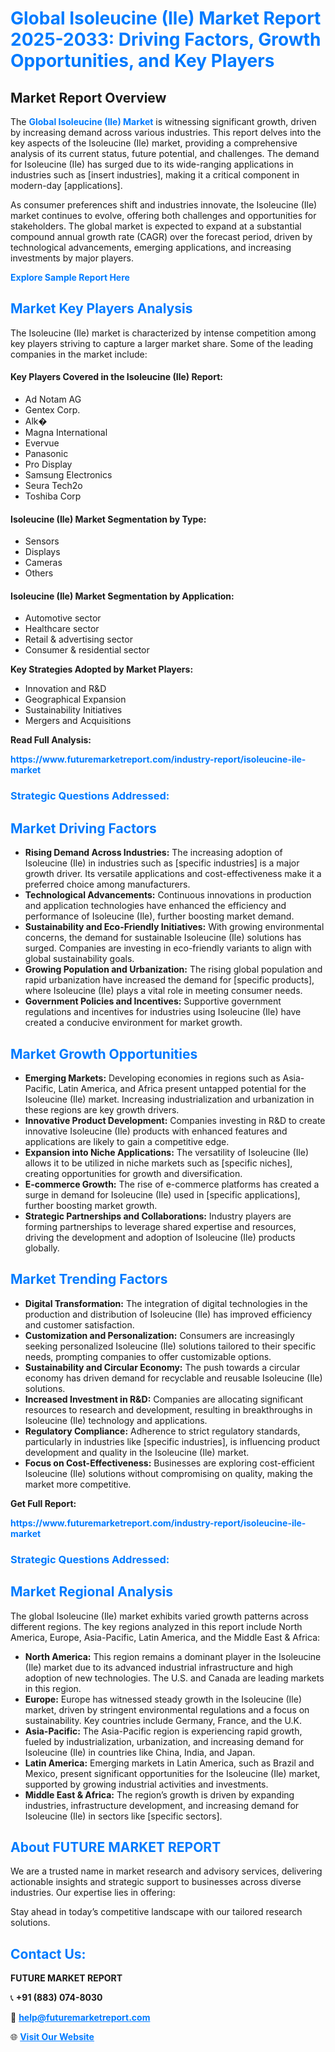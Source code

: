 <h1 style="color: #007BFF;">Global Isoleucine (Ile) Market Report 2025-2033: Driving Factors, Growth Opportunities, and Key Players</h1>

<section id="overview">
<h2>Market Report Overview</h2>
<p>The <a href="https://www.futuremarketreport.com/industry-report/isoleucine-ile-market" style="color: #007BFF; text-decoration: none;"><strong>Global Isoleucine (Ile) Market</strong></a> is witnessing significant growth, driven by increasing demand across various industries. This report delves into the key aspects of the Isoleucine (Ile) market, providing a comprehensive analysis of its current status, future potential, and challenges. The demand for Isoleucine (Ile) has surged due to its wide-ranging applications in industries such as [insert industries], making it a critical component in modern-day [applications].</p>
<p>As consumer preferences shift and industries innovate, the Isoleucine (Ile) market continues to evolve, offering both challenges and opportunities for stakeholders. The global market is expected to expand at a substantial compound annual growth rate (CAGR) over the forecast period, driven by technological advancements, emerging applications, and increasing investments by major players.</p>
</section>

<section id="overview">
<p><a href="https://www.futuremarketreport.com/request-sample/reportId=33580" style="color: #007BFF; text-decoration: none;"><strong>Explore Sample Report Here</strong></a></p>
</section>

<section id="key-players">
<h2 style="color: #007BFF;">Market Key Players Analysis</h2>
<p>The Isoleucine (Ile) market is characterized by intense competition among key players striving to capture a larger market share. Some of the leading companies in the market include:</p>
<h4>Key Players Covered in the Isoleucine (Ile) Report:</h4>
<ul><li>Ad Notam AG</li><li>Gentex Corp.</li><li>Alk�</li><li>Magna International</li><li>Evervue</li><li>Panasonic</li><li>Pro Display</li><li>Samsung Electronics</li><li>Seura Tech2o</li><li>Toshiba Corp</li></ul>
<h4>Isoleucine (Ile) Market Segmentation by Type:</h4>
<ul><li>Sensors</li><li>Displays</li><li>Cameras</li><li>Others</li></ul>

<h4>Isoleucine (Ile) Market Segmentation by Application:</h4>
<ul><li>Automotive sector</li><li>Healthcare sector</li><li>Retail &amp; advertising sector</li><li>Consumer &amp; residential sector</li></ul>
<p><strong>Key Strategies Adopted by Market Players:</strong></p>
<ul>
<li>Innovation and R&D</li>
<li>Geographical Expansion</li>
<li>Sustainability Initiatives</li>
<li>Mergers and Acquisitions</li>
</ul>
</section>

<section>
<p><strong>Read Full Analysis: </strong></p><a href="https://www.futuremarketreport.com/industry-report/isoleucine-ile-market" style="color: #007BFF; text-decoration: none;"><strong>https://www.futuremarketreport.com/industry-report/isoleucine-ile-market</strong></a>
<h3 style="color: #007BFF;">Strategic Questions Addressed:</h3>
</section>

<section id="driving-factors">
<h2 style="color: #007BFF;">Market Driving Factors</h2>
<ul>
<li><strong>Rising Demand Across Industries:</strong> The increasing adoption of Isoleucine (Ile) in industries such as [specific industries] is a major growth driver. Its versatile applications and cost-effectiveness make it a preferred choice among manufacturers.</li>
<li><strong>Technological Advancements:</strong> Continuous innovations in production and application technologies have enhanced the efficiency and performance of Isoleucine (Ile), further boosting market demand.</li>
<li><strong>Sustainability and Eco-Friendly Initiatives:</strong> With growing environmental concerns, the demand for sustainable Isoleucine (Ile) solutions has surged. Companies are investing in eco-friendly variants to align with global sustainability goals.</li>
<li><strong>Growing Population and Urbanization:</strong> The rising global population and rapid urbanization have increased the demand for [specific products], where Isoleucine (Ile) plays a vital role in meeting consumer needs.</li>
<li><strong>Government Policies and Incentives:</strong> Supportive government regulations and incentives for industries using Isoleucine (Ile) have created a conducive environment for market growth.</li>
</ul>
</section>

<section id="growth-opportunities">
<h2 style="color: #007BFF;">Market Growth Opportunities</h2>
<ul>
<li><strong>Emerging Markets:</strong> Developing economies in regions such as Asia-Pacific, Latin America, and Africa present untapped potential for the Isoleucine (Ile) market. Increasing industrialization and urbanization in these regions are key growth drivers.</li>
<li><strong>Innovative Product Development:</strong> Companies investing in R&D to create innovative Isoleucine (Ile) products with enhanced features and applications are likely to gain a competitive edge.</li>
<li><strong>Expansion into Niche Applications:</strong> The versatility of Isoleucine (Ile) allows it to be utilized in niche markets such as [specific niches], creating opportunities for growth and diversification.</li>
<li><strong>E-commerce Growth:</strong> The rise of e-commerce platforms has created a surge in demand for Isoleucine (Ile) used in [specific applications], further boosting market growth.</li>
<li><strong>Strategic Partnerships and Collaborations:</strong> Industry players are forming partnerships to leverage shared expertise and resources, driving the development and adoption of Isoleucine (Ile) products globally.</li>
</ul>
</section>

<section id="trending-factors">
<h2 style="color: #007BFF;">Market Trending Factors</h2>
<ul>
<li><strong>Digital Transformation:</strong> The integration of digital technologies in the production and distribution of Isoleucine (Ile) has improved efficiency and customer satisfaction.</li>
<li><strong>Customization and Personalization:</strong> Consumers are increasingly seeking personalized Isoleucine (Ile) solutions tailored to their specific needs, prompting companies to offer customizable options.</li>
<li><strong>Sustainability and Circular Economy:</strong> The push towards a circular economy has driven demand for recyclable and reusable Isoleucine (Ile) solutions.</li>
<li><strong>Increased Investment in R&D:</strong> Companies are allocating significant resources to research and development, resulting in breakthroughs in Isoleucine (Ile) technology and applications.</li>
<li><strong>Regulatory Compliance:</strong> Adherence to strict regulatory standards, particularly in industries like [specific industries], is influencing product development and quality in the Isoleucine (Ile) market.</li>
<li><strong>Focus on Cost-Effectiveness:</strong> Businesses are exploring cost-efficient Isoleucine (Ile) solutions without compromising on quality, making the market more competitive.</li>
</ul>
</section>

<section>
<p><strong>Get Full Report: </strong></p><a href="https://www.futuremarketreport.com/industry-report/isoleucine-ile-market" style="color: #007BFF; text-decoration: none;"><strong>https://www.futuremarketreport.com/industry-report/isoleucine-ile-market</strong></a>
<h3 style="color: #007BFF;">Strategic Questions Addressed:</h3>
</section>


<section id="regional-analysis">
<h2 style="color: #007BFF;">Market Regional Analysis</h2>
<p>The global Isoleucine (Ile) market exhibits varied growth patterns across different regions. The key regions analyzed in this report include North America, Europe, Asia-Pacific, Latin America, and the Middle East & Africa:</p>
<ul>
<li><strong>North America:</strong> This region remains a dominant player in the Isoleucine (Ile) market due to its advanced industrial infrastructure and high adoption of new technologies. The U.S. and Canada are leading markets in this region.</li>
<li><strong>Europe:</strong> Europe has witnessed steady growth in the Isoleucine (Ile) market, driven by stringent environmental regulations and a focus on sustainability. Key countries include Germany, France, and the U.K.</li>
<li><strong>Asia-Pacific:</strong> The Asia-Pacific region is experiencing rapid growth, fueled by industrialization, urbanization, and increasing demand for Isoleucine (Ile) in countries like China, India, and Japan.</li>
<li><strong>Latin America:</strong> Emerging markets in Latin America, such as Brazil and Mexico, present significant opportunities for the Isoleucine (Ile) market, supported by growing industrial activities and investments.</li>
<li><strong>Middle East & Africa:</strong> The region’s growth is driven by expanding industries, infrastructure development, and increasing demand for Isoleucine (Ile) in sectors like [specific sectors].</li>
</ul>
</section>

<footer>
<h2 style="color: #007BFF;">About FUTURE MARKET REPORT</h2>
<p>We are a trusted name in market research and advisory services, delivering actionable insights and strategic support to businesses across diverse industries. Our expertise lies in offering:</p>

<p>Stay ahead in today’s competitive landscape with our tailored research solutions.</p>

<h2 style="color: #007BFF;">Contact Us:</h2>
<p><strong>FUTURE MARKET REPORT</strong></p>
<p>📞 <strong>+91 (883) 074-8030</strong></p>
<p>📧 <strong><a href="mailto:help@futuremarketreport.com" style="color: #007BFF;">help@futuremarketreport.com</a></strong></p>
<p>🌐 <strong><a href="https://www.futuremarketreport.com/" style="color: #007BFF;">Visit Our Website</a></strong></p>
</footer>